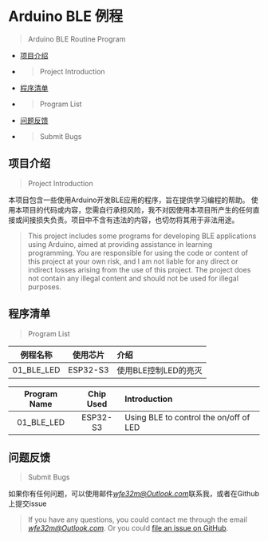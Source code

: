 # Arduino BLE 例程
> Arduino BLE Routine Program

- [项目介绍](https://github.com/akhtex/ArduinoBLE#项目介绍)
- > Project Introduction
- [程序清单](https://github.com/akhtex/ArduinoBLE#程序清单)
- > Program List
- [问题反馈](https://github.com/akhtex/ArduinoBLE#问题反馈)
- > Submit Bugs

## 项目介绍
> Project Introduction

本项目包含一些使用Arduino开发BLE应用的程序，旨在提供学习编程的帮助。
使用本项目的代码或内容，您需自行承担风险，我不对因使用本项目所产生的任何直接或间接损失负责。项目中不含有违法的内容，也切勿将其用于非法用途。
> This project includes some programs for developing BLE applications using Arduino, aimed at providing assistance in learning programming. 
You are responsible for using the code or content of this project at your own risk, and I am not liable for any direct or indirect losses arising from the use of this project. The project does not contain any illegal content and should not be used for illegal purposes.

## 程序清单
> Program List

|例程名称|使用芯片|介绍|
|:---:|:---:|:---|
|01_BLE_LED|ESP32-S3|使用BLE控制LED的亮灭|

|Program Name|Chip Used|Introduction|
|:---:|:---:|:---|
|01_BLE_LED|ESP32-S3|Using BLE to control the on/off of LED|

## 问题反馈
> Submit Bugs

如果你有任何问题，可以使用邮件[*wfe32m@Outlook.com*](wfe32m@Outlook.com)联系我，或者在Github上提交issue
> If you have any questions, you could contact me through the email [*wfe32m@Outlook.com*](wfe32m@Outlook.com).
Or you could [file an issue on GitHub](https://github.com/akhtex/ArduinoBLE/issues/new).
